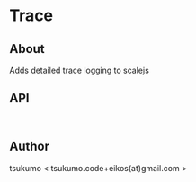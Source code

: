 Trace
===

About
---

Adds detailed trace logging to scalejs

API
---
<pre><code>
</code></pre>

Author
---
tsukumo < tsukumo.code+eikos(at)gmail.com >

